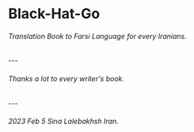 # Black-Hat-Go


<h6>Translation Book to Farsi Language for every Iranians.</h6>
---
<h6>Thanks a lot to every writer's book.</h6>
---
<h6>2023 Feb 5 Sina Lalebakhsh Iran.</h6>